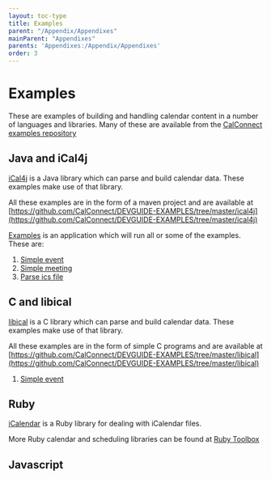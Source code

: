 ```yaml
---
layout: toc-type
title: Examples
parent: "/Appendix/Appendixes"
mainParent: "Appendixes"
parents: 'Appendixes:/Appendix/Appendixes'
order: 3
---
```


# Examples

These are examples of building and handling calendar content in a number of
languages and libraries. Many of these are available from the
[CalConnect examples repository](https://github.com/CalConnect/DEVGUIDE-EXAMPLES)


## Java and iCal4j
[iCal4j](https://github.com/ical4j/ical4j) is a Java library which can parse and build calendar data. These
examples make use of that library.

All these examples are in the form of a maven project and are available at
[https://github.com/CalConnect/DEVGUIDE-EXAMPLES/tree/master/ical4j](https://github.com/CalConnect/DEVGUIDE-EXAMPLES/tree/master/ical4j)

[Examples](https://github.com/CalConnect/DEVGUIDE-EXAMPLES/blob/master/ical4j/src/main/java/org/calconnect/examples/Examples.java)
 is an application which will run all or some of the examples. These are:

1. [Simple event](https://github.com/CalConnect/DEVGUIDE-EXAMPLES/blob/master/ical4j/src/main/java/org/calconnect/examples/SimpleEvent.java)
2. [Simple meeting](https://github.com/CalConnect/DEVGUIDE-EXAMPLES/blob/master/ical4j/src/main/java/org/calconnect/examples/SimpleEvent.java)
3. [Parse ics file](https://github.com/CalConnect/DEVGUIDE-EXAMPLES/blob/master/ical4j/src/main/java/org/calconnect/examples/ParseIcs.java)

## C and libical
[libical](https://github.com/libical/libical) is a C library which can parse and build calendar data.  These examples make use of that library.

All these examples are in the form of simple C programs and are available at
[https://github.com/CalConnect/DEVGUIDE-EXAMPLES/tree/master/libical](https://github.com/CalConnect/DEVGUIDE-EXAMPLES/tree/master/libical)

1. [Simple event](https://github.com/CalConnect/DEVGUIDE-EXAMPLES/blob/master/libical/SimpleEvent.c)

## Ruby
[iCalendar](https://github.com/icalendar/icalendar) is a Ruby library for dealing with iCalendar files.

More Ruby calendar and scheduling libraries can be found at [Ruby Toolbox](https://www.ruby-toolbox.com/categories/calendars)

## Javascript
